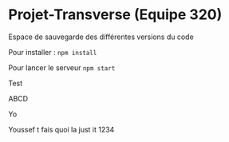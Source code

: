 # Projet-Transverse (Equipe 320)
Espace de sauvegarde des différentes versions du code

Pour installer :
`npm install`

Pour lancer le serveur
`npm start`


Test 

ABCD

Yo

Youssef t fais quoi la
just it
1234
